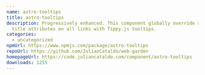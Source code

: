 ```yaml
---
name: astro-tooltips
title: astro-tooltips
description: Progressively enhanced. This component globally override regular
  title attributes on all links with Tippy.js tooltips.
categories:
  - uncategorized
npmUrl: https://www.npmjs.com/package/astro-tooltips
repoUrl: https://github.com/JulianCataldo/web-garden
homepageUrl: https://code.juliancataldo.com/component/astro-tooltips
downloads: 1255
---
```

